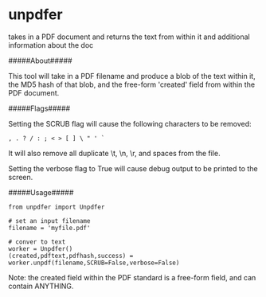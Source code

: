 unpdfer
=======

takes in a PDF document and returns the text from within it and additional information about the doc

#####About#####

This tool will take in a PDF filename and produce a blob of the text within it, the MD5 hash of that blob,
and the free-form 'created' field from within the PDF document.

#####Flags#####

Setting the SCRUB flag will cause the following characters to be removed:

    , . ? / : ; < > [ ] \ " ' `

It will also remove all duplicate \t, \n, \r, and spaces from the file.

Setting the verbose flag to True will cause debug output to be printed to the screen.

#####Usage#####

    from unpdfer import Unpdfer
    
    # set an input filename
    filename = 'myfile.pdf'
    
    # conver to text
    worker = Unpdfer()
    (created,pdftext,pdfhash,success) = worker.unpdf(filename,SCRUB=False,verbose=False)

Note: the created field within the PDF standard is a free-form field, and can contain ANYTHING.
